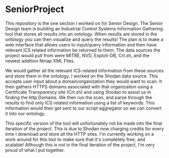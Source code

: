 # SeniorProject
This repository is the one section I worked on for Senior Design. The Senior Design team is building an Industrial Control Systems Information Gathering tool that stores all results into an ontology. When results are stored in the ontology you can then visualize and query the results! The plan is to make a web interface that allows users to input/query information and then have relevant ICS related information be returned to them. The data sources the project would pull from were MITRE, NVD, Exploit-DB, Crt.sh, and the newest addition Nmap XML Files.


We would gather all the relevant ICS-related information from these sources and store them in the ontology. I worked on the Shodan data source. This accepts user input about a domain/organization they would want to scan. It then gathers HTTPS domains associated with that organization using a Certificate Transparency site (Crt.sh) and using Shodan to assist us in finding the http Domains. We then run the scan, and parse through the results to find only ICS related information using a list of keywords. This information would then get sent to our script aggregator so we can convert it into our ontology. 


This specific version of the tool will unfortunately not be made into the final iteration of the project. This is due to Shodan now charging credits for every time I download and store all the HTTP sites. I'm currently working on a work around for this tool to make sure that it's completely free, and scalable! Although this is not in the final iteration of the project, I'm very proud of what I put together.

